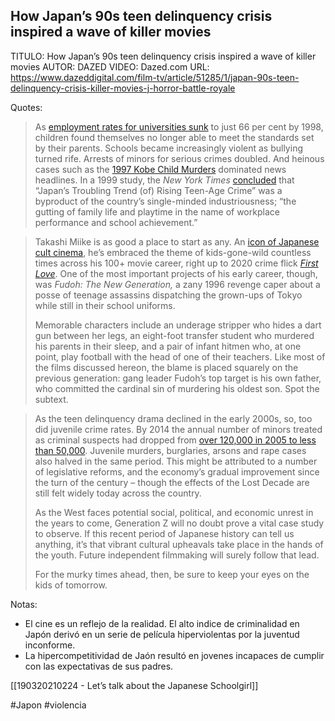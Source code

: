 ## How Japan’s 90s teen delinquency crisis inspired a wave of killer movies

TITULO: How Japan’s 90s teen delinquency crisis inspired a wave of killer movies
AUTOR: DAZED
VIDEO: Dazed.com
URL: https://www.dazeddigital.com/film-tv/article/51285/1/japan-90s-teen-delinquency-crisis-killer-movies-j-horror-battle-royale

Quotes:
> As [employment rates for universities sunk](https://www.wsws.org/en/articles/2000/10/jap-o18.html) to just 66 per cent by 1998, children found themselves no longer able to meet the standards set by their parents. Schools became increasingly violent as bullying turned rife. Arrests of minors for serious crimes doubled. And heinous cases such as the [1997 Kobe Child Murders](https://www.nytimes.com/1997/06/29/world/14-year-old-arrested-in-japan-for-the-brutal-slaying-of-a-child.html) dominated news headlines. In a 1999 study, the _New York Times_ [concluded](https://www.nytimes.com/1999/10/12/world/japan-s-troubling-trend-rising-teen-age-crime.html) that “Japan’s Troubling Trend (of) Rising Teen-Age Crime” was a byproduct of the country’s single-minded industriousness; “the gutting of family life and playtime in the name of workplace performance and school achievement.”

> Takashi Miike is as good a place to start as any. An [icon of Japanese cult cinema](https://www.dazeddigital.com/film-tv/article/47956/1/the-relentless-cinema-of-takashi-miike-10-films-to-watch-after-first-love), he’s embraced the theme of kids-gone-wild countless times across his 100+ movie career, right up to 2020 crime flick [_First Love_](https://www.dazeddigital.com/film-tv/article/47704/1/takashi-miike-first-love-interview). One of the most important projects of his early career, though, was _Fudoh: The New Generation,_ a zany 1996 revenge caper about a posse of teenage assassins dispatching the grown-ups of Tokyo while still in their school uniforms.
> 
> Memorable characters include an underage stripper who hides a dart gun between her legs, an eight-foot transfer student who murdered his parents in their sleep, and a pair of infant hitmen who, at one point, play football with the head of one of their teachers. Like most of the films discussed hereon, the blame is placed squarely on the previous generation: gang leader Fudoh’s top target is his own father, who committed the cardinal sin of murdering his oldest son. Spot the subtext.

>As the teen delinquency drama declined in the early 2000s, so, too did juvenile crime rates. By 2014 the annual number of minors treated as criminal suspects had dropped from [over 120,000 in 2005 to less than 50,000](https://www.japantimes.co.jp/opinion/2015/05/28/editorials/juvenile-crime-and-punishment/). Juvenile murders, burglaries, arsons and rape cases also halved in the same period. This might be attributed to a number of legislative reforms, and the economy’s gradual improvement since the turn of the century – though the effects of the Lost Decade are still felt widely today across the country.
>
>As the West faces potential social, political, and economic unrest in the years to come, Generation Z will no doubt prove a vital case study to observe. If this recent period of Japanese history can tell us anything, it’s that vibrant cultural upheavals take place in the hands of the youth. Future independent filmmaking will surely follow that lead.
>
>For the murky times ahead, then, be sure to keep your eyes on the kids of tomorrow.

Notas:
* El cine es un reflejo de la realidad. El alto indice de criminalidad en Japón derivó en un serie de película hiperviolentas por la juventud inconforme.
* La hipercompetitividad de Jaón resultó en jovenes incapaces de cumplir con las expectativas de sus padres.

[[190320210224 - Let’s talk about the Japanese Schoolgirl]]

#Japon #violencia
